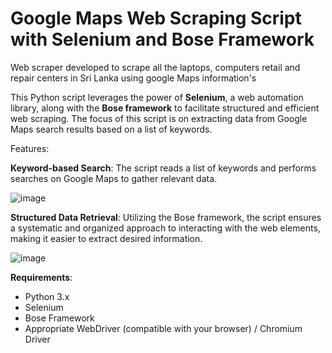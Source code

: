 # Google Maps Web Scraping Script with Selenium and Bose Framework

Web scraper developed to scrape all the laptops, computers retail and repair centers in Sri Lanka using google Maps information's 


This Python script leverages the power of **Selenium**, a web automation library, along with the **Bose framework** to facilitate structured and efficient web scraping. The focus of this script is on extracting data from Google Maps search results based on a list of keywords.

Features:

**Keyword-based Search**: The script reads a list of keywords and performs searches on Google Maps to gather relevant data.


![image](https://github.com/Wishwa98/Google_WebScraper/assets/86372219/a07e9d82-3f41-4ab9-abfc-ac352ec61be8)



**Structured Data Retrieval**: Utilizing the Bose framework, the script ensures a systematic and organized approach to interacting with the web elements, making it easier to extract desired information.



![image](https://github.com/Wishwa98/Google_WebScraper/assets/86372219/092e29d0-7ce8-45ef-bff6-9121ba53beaa)


**Requirements**:
+ Python 3.x
+  Selenium
+  Bose Framework
+  Appropriate WebDriver (compatible with your browser) / Chromium Driver
